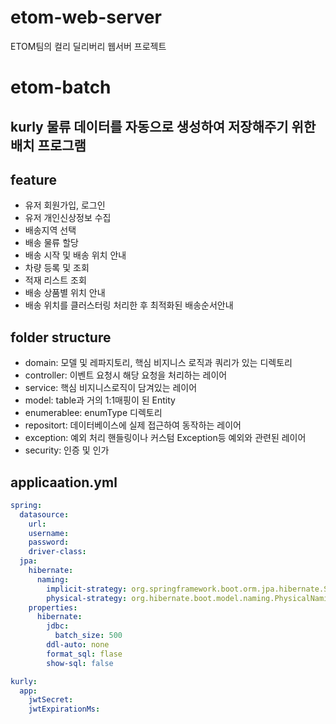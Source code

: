 # etom-web-server
ETOM팀의 컬리 딜리버리 웹서버 프로젝트
# etom-batch
kurly 물류 데이터를 자동으로 생성하여 저장해주기 위한 배치 프로그램
---
## feature
- 유저 회원가입, 로그인
- 유저 개인신상정보 수집  
- 배송지역 선택
- 배송 물류 할당
- 배송 시작 및 배송 위치 안내
- 차량 등록 및 조회
- 적재 리스트 조회
- 배송 상품별 위치 안내
- 배송 위치를 클러스터링 처리한 후 최적화된 배송순서안내

## folder structure
- domain: 모델 및 레파지토리, 핵심 비지니스 로직과 쿼리가 있는 디렉토리
- controller: 이벤트 요청시 해당 요청을 처리하는 레이어
- service: 핵심 비지니스로직이 담겨있는 레이어
- model: table과 거의 1:1매핑이 된 Entity
- enumerablee: enumType 디렉토리
- repositort: 데이터베이스에 실제 접근하여 동작하는 레이어
- exception: 예외 처리 핸들링이나 커스텀 Exception등 예외와 관련된 레이어
- security: 인증 및 인가  
## applicaation.yml
```yml
spring:
  datasource:
    url: 
    username: 
    password: 
    driver-class: 
  jpa:
    hibernate:
      naming:
        implicit-strategy: org.springframework.boot.orm.jpa.hibernate.SpringImplicitNamingStrategy
        physical-strategy: org.hibernate.boot.model.naming.PhysicalNamingStrategyStandardImpl
    properties:
      hibernate:
        jdbc:
          batch_size: 500
        ddl-auto: none
        format_sql: flase
        show-sql: false

kurly:
  app:
    jwtSecret: 
    jwtExpirationMs: 
```
